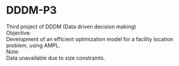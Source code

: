 # DDDM-P3
Third project of DDDM (Data driven decision making)<br>
Objective:<br>
Development of an efficient optimization model for a facility location problem, using AMPL.<br>
Note:<br>
Data unavailable due to size constraints.<br>

